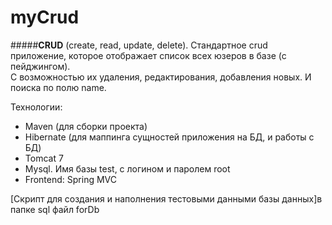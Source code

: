 # myCrud
#####**CRUD** (create, read, update, delete).
Стандартное crud приложение, которое отображает список всех юзеров в базе (с пейджингом).  
С возможностью их удаления, редактирования, добавления новых.  И поиска по полю name. 



Технологии: 
*	Maven (для сборки проекта)
*	Hibernate (для маппинга сущностей приложения на БД, и работы с БД)
*	Tomcat 7
*	Mysql. Имя базы test, с логином и паролем root
*	Frontend: Spring MVC

[Скрипт для создания и наполнения тестовыми данными базы данных]в папке sql файл forDb



